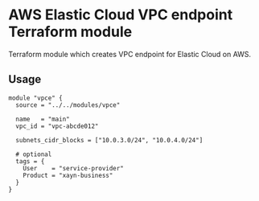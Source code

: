 # AWS Elastic Cloud VPC endpoint Terraform module

Terraform module which creates VPC endpoint for Elastic Cloud on AWS.

## Usage

```hcl
module "vpce" {
  source = "../../modules/vpce"

  name   = "main"
  vpc_id = "vpc-abcde012"

  subnets_cidr_blocks = ["10.0.3.0/24", "10.0.4.0/24"]

  # optional
  tags = {
    User    = "service-provider"
    Product = "xayn-business"
  }
}
```
